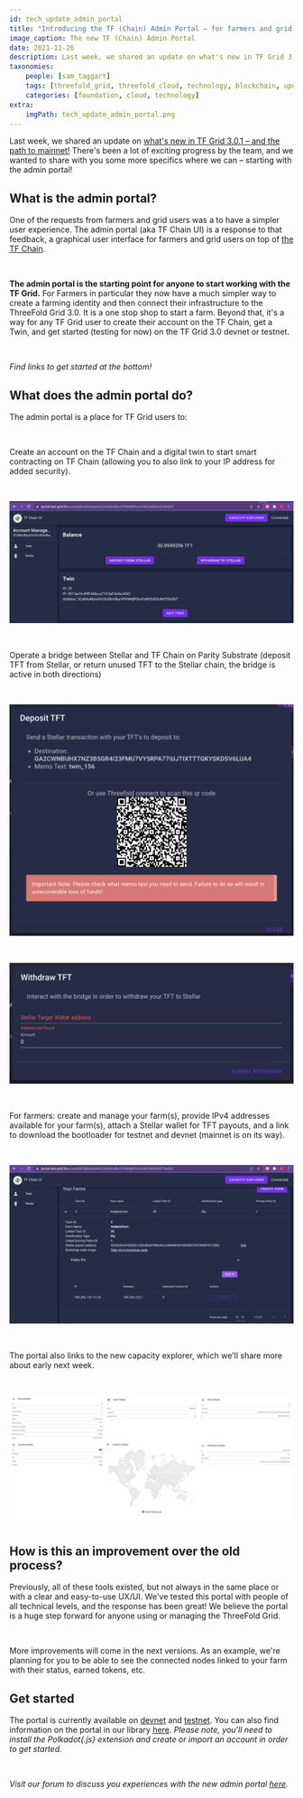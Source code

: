 ```yaml
---
id: tech_update_admin_portal
title: "Introducing the TF (Chain) Admin Portal – for farmers and grid users!"
image_caption: The new TF (Chain) Admin Portal
date: 2021-11-26
description: Last week, we shared an update on what's new in TF Grid 3.0.1 – and the path to mainnet! There's been a lot of exciting progress by the team, and we wanted to share more details with you, starting with the admin portal!
taxonomies:
    people: [sam_taggart]
    tags: [threefold_grid, threefold_cloud, technology, blockchain, update]
    categories: [foundation, cloud, technology]
extra:
    imgPath: tech_update_admin_portal.png
---
```


Last week, we shared an update on [what's new in TF Grid 3.0.1 – and the path to mainnet!](https://forum.threefold.io/t/whats-new-in-tf-grid-3-0-1-and-the-path-to-mainnet/1488) There's been a lot of exciting progress by the team, and we wanted to share with you some more specifics where we can – starting with the admin portal!

## What is the admin portal?

One of the requests from farmers and grid users was a to have a simpler user experience. The admin portal (aka TF Chain UI) is a response to that feedback, a graphical user interface for farmers and grid users on top of [the TF Chain](https://library.threefold.me/info/manual/#/threefold__tfchain).

<br/>

**The admin portal is the starting point for anyone to start working with the TF Grid.** For Farmers in particular they now have a much simpler way to create a farming identity and then connect their infrastructure to the ThreeFold Grid 3.0. It is a one stop shop to start a farm. Beyond that, it's a way for any TF Grid user to create their account on the TF Chain, get a Twin, and get started (testing for now) on the TF Grid 3.0 devnet or testnet.

<br/>

*Find links to get started at the bottom!*

## What does the admin portal do?

The admin portal is a place for TF Grid users to:

<br/>

Create an account on the TF Chain and a digital twin to start smart contracting on TF Chain (allowing you to also link to your IP address for added security).

<br/>

![tf_chain_ui](./tf_chain_ui.png) 

<br/>

Operate a bridge between Stellar and TF Chain on Parity Substrate (deposit TFT from Stellar, or return unused TFT to the Stellar chain, the bridge is active in both directions)

<br/>

![tf_chain_deposit](./tf_chain_deposit.png)

<br/>

![tf_chain_withdraw](./tf_chain_withdraw.png) 

<br/>

For farmers: create and manage your farm(s), provide IPv4 addresses available for your farm(s), attach a Stellar wallet for TFT payouts, and a link to download the bootloader for testnet and devnet (mainnet is on its way).

<br/>

![tf_chain_your_farm](./tf_chain_your_farm.png) 

<br/>

The portal also links to the new capacity explorer, which we'll share more about early next week.

<br/>

![tf_chain_node_resources](./tf_chain_node_resources.png) 

## How is this an improvement over the old process?

Previously, all of these tools existed, but not always in the same place or with a clear and easy-to-use UX/UI. We've tested this portal with people of all technical levels, and the response has been great! We believe the portal is a huge step forward for anyone using or managing the ThreeFold Grid.

<br/>

More improvements will come in the next versions. As an example, we're planning for you to be able to see the connected nodes linked to your farm with their status, earned tokens, etc.

## Get started

The portal is currently available on [devnet](https://portal.dev.grid.tf) and [testnet](https://portal.test.grid.tf/). You can also find information on the portal in our library [here](https://library.threefold.me/info/manual/#/manual__tfgrid3_getstarted). *Please note, you'll need to install the Polkadot{.js} extension and create or import an account in order to get started.*

<br/>

*Visit our forum to discuss you experiences with the new admin portal [here](https://forum.threefold.io/t/introducing-the-tf-chain-admin-portal-for-farmers-and-grid-users/1526).*
